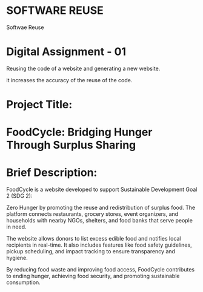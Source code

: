 # SOFTWARE REUSE

Softwae Reuse 


# Digital Assignment - 01


Reusing the code of a website and generating a new website.


it increases the accuracy of the reuse of the code.
 
# Project Title: 

# FoodCycle: Bridging Hunger Through Surplus Sharing

# Brief Description:

FoodCycle is a website developed to support Sustainable Development Goal 2 (SDG 2): 

Zero Hunger by promoting the reuse and redistribution of surplus food. The platform connects restaurants, grocery stores, event organizers, and households with nearby NGOs, shelters, and food banks that serve people in need.

The website allows donors to list excess edible food and notifies local recipients in real-time. It also includes features like food safety guidelines, pickup scheduling, and impact tracking to ensure transparency and hygiene.

By reducing food waste and improving food access, FoodCycle contributes to ending hunger, achieving food security, and promoting sustainable consumption.

